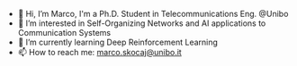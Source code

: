 - 👋 Hi, I’m Marco, I'm a Ph.D. Student in Telecommunications Eng. @Unibo
- 👀 I’m interested in Self-Organizing Networks and AI applications to Communication Systems
- 🌱 I’m currently learning Deep Reinforcement Learning
- 📫 How to reach me: marco.skocaj@unibo.it

<!---
mscotch/mscotch is a ✨ special ✨ repository because its `README.md` (this file) appears on your GitHub profile.
You can click the Preview link to take a look at your changes.
--->
